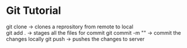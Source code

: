 # Git Tutorial
git clone -> clones a reprository from remote to local <br>
git add . -> stages all the files for commit
git commit -m "<comment>" -> commit the changes locally
git push -> pushes the changes to server